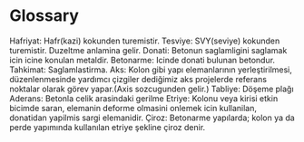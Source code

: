 # Glossary

Hafriyat: Hafr(kazi) kokunden turemistir. 
Tesviye: SVY(seviye) kokunden turemistir. Duzeltme anlamina gelir.
Donati: Betonun saglamligini saglamak icin icine konulan metaldir.
Betonarme: Icinde donati bulunan betondur.
Tahkimat: Saglamlastirma.
Aks: Kolon gibi yapı elemanlarının yerleştirilmesi, düzenlenmesinde yardımcı çizgiler dediğimiz aks projelerde referans noktalar olarak görev yapar.(Axis sozcugunden gelir.)
Tabliye: Döşeme plağı
Aderans: Betonla celik arasindaki gerilme
Etriye: Kolonu veya kirisi etkin bicimde saran, elemanin deforme olmasini onlemek icin kullanilan, donatidan yapilmis sargi elemanidir.
Çiroz: Betonarme yapılarda; kolon ya da perde yapımında kullanılan etriye şekline çiroz denir. 
